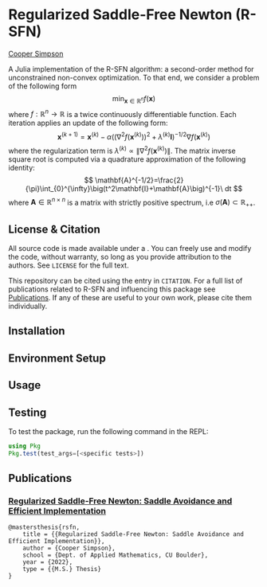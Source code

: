 # Regularized Saddle-Free Newton (R-SFN)

[Cooper Simpson](https://rs-coop.github.io/)

A Julia implementation of the R-SFN algorithm: a second-order method for unconstrained non-convex optimization. To that end, we consider a problem of the following form
$$
	\min_{\mathbf{x}\in \mathbb{R}^n}f(\mathbf{x})
$$
where $f:\mathbb{R}^n\to\mathbb{R}$ is a twice continuously differentiable function. Each iteration applies an update of the following form:
$$
	\mathbf{x}^{(k+1)} = \mathbf{x}^{(k)}-\alpha\Big(\big(\nabla^2f(\mathbf{x}^{(k)})\big)^2+\lambda^{(k)}\mathbf{I}\Big)^{-1/2} \nabla f(\mathbf{x}^{(k)})
$$
where the regularization term is $\lambda^{(k)}\propto\|\nabla^2f(\mathbf{x}^{(k)})\|$. The matrix inverse square root is computed via a quadrature approximation of the following identity:
$$
	\mathbf{A}^{-1/2}=\frac{2}{\pi}\int_{0}^{\infty}\big(t^2\mathbf{I}+\mathbf{A}\big)^{-1}\ dt
$$
where $\mathbf{A}\in\mathbb{R}^{n\times n}$ is a matrix with strictly positive spectrum, i.e $\sigma(\mathbf{A})\subset\mathbb{R}_{+ +}$.

## License & Citation
All source code is made available under a <insert license>. You can freely use and modify the code, without warranty, so long as you provide attribution to the authors. See `LICENSE` for the full text.

This repository can be cited using the entry in `CITATION`. For a full list of publications related to R-SFN and influencing this package see [Publications](#publications). If any of these are useful to your own work, please cite them individually.

## Installation

## Environment Setup

## Usage

## Testing
To test the package, run the following command in the REPL:
```julia
using Pkg
Pkg.test(test_args=[<specific tests>])
```

## Publications

### [Regularized Saddle-Free Newton: Saddle Avoidance and Efficient Implementation](https://rs-coop.github.io/projects/research/rsfn)
```
@mastersthesis{rsfn,
	title = {{Regularized Saddle-Free Newton: Saddle Avoidance and Efficient Implementation}},
	author = {Cooper Simpson},
	school = {Dept. of Applied Mathematics, CU Boulder},
	year = {2022},
	type = {{M.S.} Thesis}
}
```
